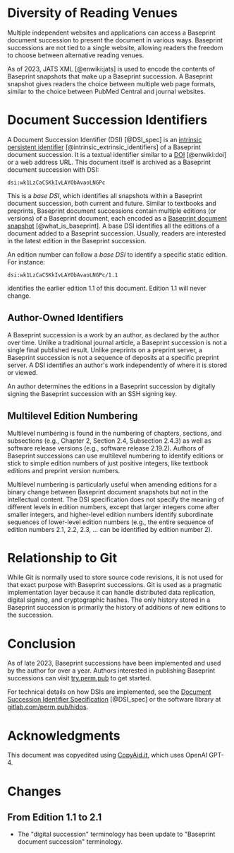 
# Diversity of Reading Venues

Multiple independent websites and applications can access a Baseprint document succession
to present the document in various ways.
Baseprint successions are not tied to a single website,
allowing readers the freedom to choose between alternative reading venues.

As of 2023, JATS XML [@enwiki:jats] is used to encode the contents of Baseprint
snapshots that make up a Baseprint succession.
A Baseprint snapshot gives readers the choice
between multiple web page formats,
similar to the choice between PubMed Central and journal websites.


# Document Succession Identifiers

A Document Succession Identifier (DSI) [@DSI_spec]
is an [intrinsic persistent identifier](
https://www.softwareheritage.org/2020/07/09/intrinsic-vs-extrinsic-identifiers/
) [@intrinsic_extrinsic_identifiers] of a Baseprint document succession.
It is a textual identifier similar to a
[DOI](https://en.wikipedia.org/w/index.php?title=Digital_object_identifier) [@enwiki:doi]
or a web address URL.
This document itself is archived as a Baseprint document succession with DSI:
```
dsi:wk1LzCaCSKkIvLAYObAvaoLNGPc
```

This is a *base DSI*, which identifies all snapshots within a Baseprint document succession,
both current and future.
Similar to textbooks and preprints,
Baseprint document successions contain multiple editions (or versions) of a Baseprint document,
each encoded as a
[Baseprint document snapshot](https://baseprints.singlesource.pub) [@what_is_baseprint].
A base DSI identifies all the editions of a document added to a Baseprint succession.
Usually, readers are interested in the latest edition in the Baseprint succession.

An edition number can follow a *base DSI* to identify a specific static edition.
For instance:
```
dsi:wk1LzCaCSKkIvLAYObAvaoLNGPc/1.1
```
identifies the earlier edition 1.1 of this document. Edition 1.1 will never change.


## Author-Owned Identifiers

A Baseprint succession is a work by an author, as declared by the author over time.
Unlike a traditional journal article, a Baseprint succession is not a single
final published result.
Unlike preprints on a preprint server,
a Baseprint succession is not a sequence of deposits at a specific preprint server.
A DSI identifies an author's work independently of where it is stored or viewed.

An author determines the editions in a Baseprint succession by digitally
signing the Baseprint succession with an SSH signing key.


<!-- copybreak on -->

## Multilevel Edition Numbering

Multilevel numbering is found in the numbering of
chapters, sections, and subsections (e.g., Chapter 2, Section 2.4, Subsection 2.4.3)
as well as software release versions (e.g., software release
2.19.2).
Authors of Baseprint successions can use multilevel numbering to identify editions
or stick to simple edition numbers of just positive integers,
like textbook editions and preprint version numbers.

Multilevel numbering is particularly useful when amending editions for a binary change
between Baseprint document snapshots but not in the intellectual content.
The DSI specification does not specify the meaning of different levels
in edition numbers, except that larger integers come after smaller integers, and
higher-level edition numbers identify subordinate sequences of lower-level edition numbers
(e.g., the entire sequence of edition numbers 2.1, 2.2, 2.3, ... can be identified by
edition number 2).

<!-- copybreak on -->

# Relationship to Git

While Git is normally used to store source code revisions,
it is not used for that exact purpose with Baseprint successions.
Git is used as a pragmatic implementation layer because it can handle distributed
data replication, digital signing, and cryptographic hashes.
The only history stored in a Baseprint succession is primarily the history of additions of
new editions to the succession.


# Conclusion

As of late 2023, Baseprint successions have been
implemented and used by the author for over a year.
Authors interested in publishing Baseprint successions can visit
[try.perm.pub](https://try.perm.pub/) to get started.

For technical details on how DSIs are implemented, see the [Document Succession
Identifier Specification](https://perm.pub/1wFGhvmv8XZfPx0O5Hya2e9AyXo) [@DSI_spec]
or the software library at
[gitlab.com/perm.pub/hidos](https://gitlab.com/perm.pub/hidos).


# Acknowledgments

This document was copyedited using
[CopyAid.it](https://copyaid.it), which uses OpenAI GPT-4.


# Changes

## From Edition 1.1 to 2.1

* The "digital succession" terminology has been update to "Baseprint document succession"
  terminology.

